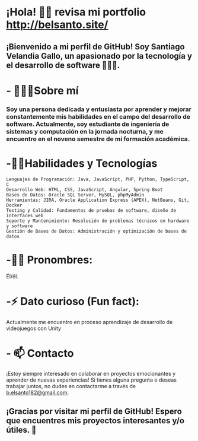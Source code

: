 <!--
**BelsantoUQ/BelsantoUQ** is a ✨ _special_ ✨ repository because its `README.md` (this file) appears on your GitHub profile.

Here are some ideas to get you started:

- 🔭 I’m currently working on ...
- 🌱 I’m currently learning ...
- 👯 I’m looking to collaborate on ...
- 🤔 I’m looking for help with ...
- 💬 Ask me about ...
- 📫 How to reach me: ...
- 😄 Pronouns: ...
- ⚡ Fun fact: ...

Proyectos Destacados
[Proyecto 1](enlace al proyecto 1): Descripción breve del proyecto y su importancia.
[Proyecto 2](enlace al proyecto 2): Descripción breve del proyecto y su impacto.
[Proyecto 3](enlace al proyecto 3): Descripción breve del proyecto y sus resultados.
-->

# ¡Hola! 👋😄 revisa mi portfolio http://belsanto.site/ 
## ¡Bienvenido a mi perfil de GitHub! Soy Santiago Velandia Gallo, un apasionado por la tecnología y el desarrollo de software 🌿👩‍💻.

# - 🧑🏽‍🌾Sobre mí
 ### Soy una persona dedicada y entusiasta por aprender y mejorar constantemente mis habilidades en el campo del desarrollo de software. Actualmente, soy estudiante de ingeniería de sistemas y computación en la jornada nocturna, y me encuentro en el noveno semestre de mi formación académica.

# -👨‍💼Habilidades y Tecnologías
    Lenguajes de Programación: Java, JavaScript, PHP, Python, TypeScript, C
    Desarrollo Web: HTML, CSS, JavaScript, Angular, Spring Boot
    Bases de Datos: Oracle SQL Server, MySQL, phpMyAdmin
    Herramientas: JIRA, Oracle Application Express (APEX), NetBeans, Git, Docker
    Testing y Calidad: Fundamentos de pruebas de software, diseño de interfaces web
    Soporte y Mantenimiento: Resolución de problemas técnicos en hardware y software
    Gestión de Bases de Datos: Administración y optimización de bases de datos
# -🤵🏽 Pronombres: 
  Él/él.
# -⚡ Dato curioso (Fun fact): 
  Actualmente me encuentro en proceso aprendizaje de desarrollo de videojuegos con Unity
# - 📫 Contacto
  ¡Estoy siempre interesado en colaborar en proyectos emocionantes y aprender de nuevas experiencias! Si tienes alguna pregunta o deseas trabajar juntos, no dudes en contactarme a través de b.elsanto182@gmail.com.

## ¡Gracias por visitar mi perfil de GitHub! Espero que encuentres mis proyectos interesantes y/o útiles. 😬 
